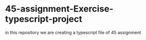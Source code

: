 # 45-assignment-Exercise-typescript-project
in this repository we are creating a typescript file of 45 assignment
